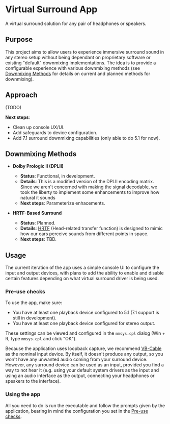 # Virtual Surround App

A virtual surround solution for any pair of headphones or speakers.

## Purpose

This project aims to allow users to experience immersive surround sound in any stereo setup without being dependant on proprietary software or existing "default" downmixing implementations. The idea is to provide a configurable experience with various downmixing methods (see [Downmixing Methods](#downmixing-methods) for details on current and planned methods for downmixing).

## Approach

(TODO)

**Next steps**:
- Clean up console UX/UI.
- Add safeguards to device configuration.
- Add 7.1 surround downmixing capabilities (only able to do 5.1 for now).

## Downmixing Methods

- **Dolby Prologic II (DPLII)**
  - **Status**: Functional, in development.
  - **Details**: This is a modified version of the DPLII encoding matrix. Since we aren't concerned with making the signal decodable, we took the liberty to implement some enhancements to improve how natural it sounds
  - **Next steps**: Parameterize enhacements.

- **HRTF-Based Surround**
  - **Status**: Planned.
  - **Details**: [HRTF](https://en.wikipedia.org/wiki/Head-related_transfer_function#:~:text=A%20head%2Drelated%20transfer%20function,from%20a%20point%20in%20space.) (Head-related transfer function) is designed to mimic how our ears perceive sounds from different points in space. 
  - **Next steps**: TBD.

## Usage

The current iteration of the app uses a simple console UI to configure the input and output devices, with plans to add the ability to enable and disable certain features depending on what virtual surround driver is being used.

### Pre-use checks
To use the app, make sure:
- You have at least one playback device configured to 5.1 (7.1 support is still in development).
- You have at least one playback device configured for stereo output.

These settings can be viewed and configured in the `mmsys.cpl` dialog (Win + R, type `mmsys.cpl` and click "OK"). 

Because the application uses loopback capture, we recommend [VB-Cable](https://vb-audio.com/Cable/) as the nominal input device. By itself, it doesn't produce any output, so you won't have any unwanted audio coming from your surround device. However, any surround device can be used as an input, provided you find a way to not hear it (e.g. using your default system drivers as the input and using an audio interface as the output, connecting your headphones or speakers to the interface).

### Using the app

All you need to do is run the executable and follow the prompts given by the application, bearing in mind the configuration you set in the [Pre-use checks](pre-use-checks).
